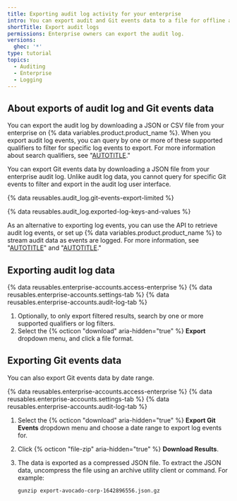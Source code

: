 ```yaml
---
title: Exporting audit log activity for your enterprise
intro: You can export audit and Git events data to a file for offline analysis.
shortTitle: Export audit logs
permissions: Enterprise owners can export the audit log.
versions:
  ghec: '*'
type: tutorial
topics:
  - Auditing
  - Enterprise
  - Logging
---
```

## About exports of audit log and Git events data

You can export the audit log by downloading a JSON or CSV file from your enterprise on {% data variables.product.product_name %}. When you export audit log events, you can query by one or more of these supported qualifiers to filter for specific log events to export. For more information about search qualifiers, see "[AUTOTITLE](/admin/monitoring-activity-in-your-enterprise/reviewing-audit-logs-for-your-enterprise/searching-the-audit-log-for-your-enterprise#search-based-on-the-action-performed)."

You can export Git events data by downloading a JSON file from your enterprise audit log. Unlike audit log data, you cannot query for specific Git events to filter and export in the audit log user interface.

{% data reusables.audit_log.git-events-export-limited %}

{% data reusables.audit_log.exported-log-keys-and-values %}

As an alternative to exporting log events, you can use the API to retrieve audit log events, or set up {% data variables.product.product_name %} to stream audit data as events are logged. For more information, see "[AUTOTITLE](/admin/monitoring-activity-in-your-enterprise/reviewing-audit-logs-for-your-enterprise/using-the-audit-log-api-for-your-enterprise)" and "[AUTOTITLE](/admin/monitoring-activity-in-your-enterprise/reviewing-audit-logs-for-your-enterprise/streaming-the-audit-log-for-your-enterprise)."

## Exporting audit log data

{% data reusables.enterprise-accounts.access-enterprise %}
{% data reusables.enterprise-accounts.settings-tab %}
{% data reusables.enterprise-accounts.audit-log-tab %}
1. Optionally, to only export filtered results, search by one or more supported qualifiers or log filters.
1. Select the {% octicon "download" aria-hidden="true" %} **Export** dropdown menu, and click a file format.

## Exporting Git events data

You can also export Git events data by date range.

{% data reusables.enterprise-accounts.access-enterprise %}
{% data reusables.enterprise-accounts.settings-tab %}
{% data reusables.enterprise-accounts.audit-log-tab %}
1. Select the {% octicon "download" aria-hidden="true" %} **Export Git Events** dropdown menu and choose a date range to export log events for.
1. Click {% octicon "file-zip" aria-hidden="true" %} **Download Results**.
1. The data is exported as a compressed JSON file. To extract the JSON data, uncompress the file using an archive utility client or command. For example:

    ``` <!-- markdownlint-disable-line fenced-code-language -->
    gunzip export-avocado-corp-1642896556.json.gz
    ```
